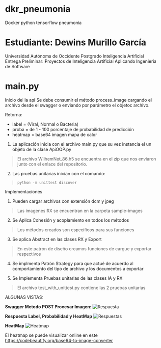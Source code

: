 # dkr_pneumonia
Docker python tensorflow pneumonía

# Estudiante: Dewins Murillo García
Universidad Autónoma de Occidente
Postgrado Inteligencia Artificial
Entrega Preliminar:
Proyectos de Inteligencia Artificial 
Aplicando Ingeniería de Software

# main.py
Inicio del la api
Se debe consumir el método process_image
cargando el archivo desde el swagger o enviando por parámetro 
el objetoc archivo.

Retorna:
- label = (Viral, Normal o Bacteria)
- proba = de 1 - 100 porcentaje de probabilidad de predicción
- heatmap = base64 imagen mapa de calor


1. La aplicación inicia con el archivo main.py que su vez instancia el un objeto de la clase ApiOOP.py

> El archivo WilhemNet_86.h5 se encuentra en el zip que nos enviaron junto con el enlace del repositorio.

2. Las pruebas unitarias inician con el comando: 

>`python -m unittest discover`

Implementaciones

1. Pueden cargar archivos con extensión dcm y jpeg

> Las imagenes RX se encuentran en la carpeta sample-images

2. Se Aplica Cohesión y acoplamiento en todos los métodos

> Los métodos creados son específicos para sus funciones

3. Se aplica Abstract en las clases RX y Export

> En este patrón de diseño creamos funciones de cargue y exportar respectivos

4. Se implmenta Patrón Strategy para que actué de acuerdo al comportamiento del tipo de archivo y los documentos a exportar

3. Se Implementa Pruebas unitarias de las clases IA y RX

> El archivo test_with_unittest.py contiene las 2 pruebas unitarias

ALGUNAS VISTAS:

**Swagger Metodo POST Procesar Imagen:**
![Respuesta](https://raw.githubusercontent.com/SuperDesarroll/dkr_pneumonia/main/Pantallas/Api03.jpeg?token=GHSAT0AAAAAAB5QOPAIICW2D7SOWMRILYESZBAXONQ "Respuesta")

**Respuesta Label, Probabilidad y HeatMap**
![Respuestas](https://raw.githubusercontent.com/SuperDesarroll/dkr_pneumonia/main/Pantallas/Api02.jpeg?token=GHSAT0AAAAAAB5QOPAIQNHJVLWWR5OGKOB6ZBAXPXA "Respuestas")

**HeatMap**
![Heatmap](https://raw.githubusercontent.com/SuperDesarroll/dkr_pneumonia/main/Pantallas/Api01.jpeg?token=GHSAT0AAAAAAB5QOPAJEE73AEZLK773M5CGZBAXNNQ "Heatmap")

El heatmap se puede visualizar online en este https://codebeautify.org/base64-to-image-converter
